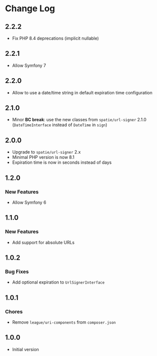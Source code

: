 # Change Log

## 2.2.2

* Fix PHP 8.4 deprecations (implicit nullable)

## 2.2.1

* Allow Symfony 7

## 2.2.0

* Allow to use a date/time string in default expiration time configuration

## 2.1.0

* Minor **BC break**: use the new classes from `spatie/url-signer` 2.1.0 (`DateTimeInterface` instead of `DateTime` in `sign`)

## 2.0.0

* Upgrade to `spatie/url-signer` 2.x
* Minimal PHP version is now 8.1
* Expiration time is now in seconds instead of days

## 1.2.0

### New Features

* Allow Symfony 6

## 1.1.0

### New Features

* Add support for absolute URLs

## 1.0.2

### Bug Fixes

* Add optional expiration to `UrlSignerInterface`

## 1.0.1

### Chores

* Remove `league/uri-components` from `composer.json`

## 1.0.0

* Initial version
